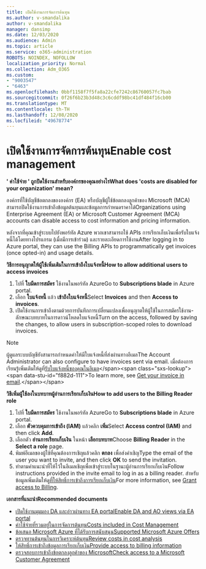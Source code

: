 ```yaml
---
title: เปิดใช้งานการจัดการต้นทุน
ms.author: v-smandalika
author: v-smandalika
manager: dansimp
ms.date: 12/03/2020
ms.audience: Admin
ms.topic: article
ms.service: o365-administration
ROBOTS: NOINDEX, NOFOLLOW
localization_priority: Normal
ms.collection: Adm_O365
ms.custom:
- "9003547"
- "6463"
ms.openlocfilehash: 0bbf1158f7f5fa8a22cfe7242c86760057fc7bab
ms.sourcegitcommit: 0f26f6b23b3d48c3c6cddf98bc41df484f16cb00
ms.translationtype: MT
ms.contentlocale: th-TH
ms.lasthandoff: 12/08/2020
ms.locfileid: "49678774"
---
```

# <a name="enable-cost-management"></a><span data-ttu-id="f882d-102">เปิดใช้งานการจัดการต้นทุน</span><span class="sxs-lookup"><span data-stu-id="f882d-102">Enable cost management</span></span>

<span data-ttu-id="f882d-103">**' ค่าใช้จ่าย ' ถูกปิดใช้งานสำหรับองค์กรของคุณอย่างไร**</span><span class="sxs-lookup"><span data-stu-id="f882d-103">**What does 'costs are disabled for your organization' mean?**</span></span>

<span data-ttu-id="f882d-104">องค์กรที่ใช้บัญชีข้อตกลงขององค์กร (EA) หรือบัญชีผู้ใช้ข้อตกลงลูกค้าของ Microsoft (MCA) สามารถปิดใช้งานการเข้าถึงข้อมูลต้นทุนและข้อมูลการกำหนดราคาได้</span><span class="sxs-lookup"><span data-stu-id="f882d-104">Organizations using Enterprise Agreement (EA) or Microsoft Customer Agreement (MCA) accounts can disable access to cost information and pricing information.</span></span>

<span data-ttu-id="f882d-105">หลังจากที่คุณเข้าสู่ระบบไปยังพอร์ทัล Azure พวกเขาสามารถใช้ APIs การเรียกเก็บเงินเพื่อรับใบแจ้งหนี้ได้โดยทางโปรแกรม (เมื่อมีการเข้าร่วม) และรายละเอียดการใช้งาน</span><span class="sxs-lookup"><span data-stu-id="f882d-105">After logging in to Azure portal, they can use the Billing APIs to programmatically get invoices (once opted-in) and usage details.</span></span>

<span data-ttu-id="f882d-106">**วิธีการอนุญาตให้ผู้ใช้เพิ่มเติมในการเข้าถึงใบแจ้งหนี้**</span><span class="sxs-lookup"><span data-stu-id="f882d-106">**How to allow additional users to access invoices**</span></span>

1. <span data-ttu-id="f882d-107">ไปที่ **ใบมีดการสมัคร** ใช้งานในพอร์ทัล Azure</span><span class="sxs-lookup"><span data-stu-id="f882d-107">Go to **Subscriptions blade** in Azure portal.</span></span>
2. <span data-ttu-id="f882d-108">เลือก **ใบแจ้งหนี้** แล้ว **เข้าถึงใบแจ้งหนี้**</span><span class="sxs-lookup"><span data-stu-id="f882d-108">Select **Invoices** and then **Access to invoices**.</span></span>
3. <span data-ttu-id="f882d-109">เปิดใช้งานการเข้าถึงตามด้วยการบันทึกการเปลี่ยนแปลงเพื่ออนุญาตให้ผู้ใช้ในการสมัครใช้งาน-ลักษณะบทบาทในการดาวน์โหลดใบแจ้งหนี้</span><span class="sxs-lookup"><span data-stu-id="f882d-109">Turn on the access, followed by saving the changes, to allow users in subscription-scoped roles to download invoices.</span></span>

> [!NOTE]
> <span data-ttu-id="f882d-110">ผู้ดูแลระบบบัญชียังสามารถกำหนดค่าให้มีใบแจ้งหนี้ที่ส่งผ่านทางอีเมล</span><span class="sxs-lookup"><span data-stu-id="f882d-110">The Account Administrator can also configure to have invoices sent via email.</span></span> <span data-ttu-id="f882d-111">เมื่อต้องการเรียนรู้เพิ่มเติมให้ดูที่[รับใบแจ้งหนี้ของคุณในอีเมล](https://docs.microsoft.com/azure/cost-management-billing/manage/download-azure-invoice-daily-usage-date?)</span><span class="sxs-lookup"><span data-stu-id="f882d-111">To learn more, see [Get your invoice in email](https://docs.microsoft.com/azure/cost-management-billing/manage/download-azure-invoice-daily-usage-date?).</span></span>

<span data-ttu-id="f882d-112">**วิธีเพิ่มผู้ใช้ลงในบทบาทผู้อ่านการเรียกเก็บเงิน**</span><span class="sxs-lookup"><span data-stu-id="f882d-112">**How to add users to the Billing Reader role**</span></span>

1. <span data-ttu-id="f882d-113">ไปที่ **ใบมีดการสมัคร** ใช้งานในพอร์ทัล Azure</span><span class="sxs-lookup"><span data-stu-id="f882d-113">Go to **Subscriptions blade** in Azure portal.</span></span>
2. <span data-ttu-id="f882d-114">เลือก **ตัวควบคุมการเข้าถึง (IAM)** แล้วคลิก **เพิ่ม**</span><span class="sxs-lookup"><span data-stu-id="f882d-114">Select **Access control (IAM)** and then click **Add**.</span></span>
3. <span data-ttu-id="f882d-115">เลือกตัว **อ่านการเรียกเก็บเงิน** ในหน้า **เลือกบทบาท**</span><span class="sxs-lookup"><span data-stu-id="f882d-115">Choose **Billing Reader** in the **Select a role** page.</span></span>
4. <span data-ttu-id="f882d-116">พิมพ์อีเมลของผู้ใช้ที่คุณต้องการเชิญแล้วคลิก **ตกลง** เพื่อส่งคำเชิญ</span><span class="sxs-lookup"><span data-stu-id="f882d-116">Type the email of the user you want to invite, and then click **OK** to send the invitation.</span></span>
5. <span data-ttu-id="f882d-117">ทำตามคำแนะนำที่ให้ไว้ในอีเมลเชิญเพื่อเข้าสู่ระบบในฐานะผู้อ่านการเรียกเก็บเงิน</span><span class="sxs-lookup"><span data-stu-id="f882d-117">Follow instructions provided in the invite email to log in as a billing reader.</span></span> <span data-ttu-id="f882d-118">สำหรับข้อมูลเพิ่มเติมให้ดู[ที่ให้สิทธิ์การเข้าถึงการเรียกเก็บเงิน](https://docs.microsoft.com/azure/cost-management-billing/manage/manage-billing-access?WT.mc_id=Portal-Microsoft_Azure_Support#opt-in)</span><span class="sxs-lookup"><span data-stu-id="f882d-118">For more information, see [Grant access to Billing](https://docs.microsoft.com/azure/cost-management-billing/manage/manage-billing-access?WT.mc_id=Portal-Microsoft_Azure_Support#opt-in).</span></span>

<span data-ttu-id="f882d-119">**เอกสารที่แนะนำ**</span><span class="sxs-lookup"><span data-stu-id="f882d-119">**Recommended documents**</span></span>

- [<span data-ttu-id="f882d-120">เปิดใช้งานมุมมอง DA และอ่าวผ่านทาง EA portal</span><span class="sxs-lookup"><span data-stu-id="f882d-120">Enable DA and AO views via EA portal</span></span>](https://docs.microsoft.com/azure/cost-management-billing/costs/assign-access-acm-data?WT.mc_id=Portal-Microsoft_Azure_Support#enable-access-to-costs-in-the-ea-portal)
- [<span data-ttu-id="f882d-121">ค่าใช้จ่ายที่รวมอยู่ในการจัดการต้นทุน</span><span class="sxs-lookup"><span data-stu-id="f882d-121">Costs included in Cost Management</span></span>](https://docs.microsoft.com/azure/cost-management-billing/costs/understand-cost-mgt-data?WT.mc_id=Portal-Microsoft_Azure_Support#costs-included-in-cost-management)
- [<span data-ttu-id="f882d-122">ข้อเสนอ Microsoft Azure ที่ได้รับการสนับสนุน</span><span class="sxs-lookup"><span data-stu-id="f882d-122">Supported Microsoft Azure Offers</span></span>](https://docs.microsoft.com/azure/cost-management-billing/costs/understand-cost-mgt-data?WT.mc_id=Portal-Microsoft_Azure_Support#supported-microsoft-azure-offers)
- [<span data-ttu-id="f882d-123">ตรวจทานต้นทุนในการวิเคราะห์ต้นทุน</span><span class="sxs-lookup"><span data-stu-id="f882d-123">Review costs in cost analysis</span></span>](https://docs.microsoft.com/azure/cost-management-billing/costs/quick-acm-cost-analysis?WT.mc_id=Portal-Microsoft_Azure_Support&tabs=azure-portal#review-costs-in-cost-analysis)
- [<span data-ttu-id="f882d-124">ให้สิทธิ์การเข้าถึงข้อมูลการเรียกเก็บเงิน</span><span class="sxs-lookup"><span data-stu-id="f882d-124">Provide access to billing information</span></span>](https://docs.microsoft.com/azure/cost-management-billing/manage/manage-billing-access?WT.mc_id=Portal-Microsoft_Azure_Support)
- [<span data-ttu-id="f882d-125">ตรวจสอบการเข้าถึงข้อตกลงลูกค้าของ Microsoft</span><span class="sxs-lookup"><span data-stu-id="f882d-125">Check access to a Microsoft Customer Agreement</span></span>](https://docs.microsoft.com/azure/cost-management-billing/manage/download-azure-invoice-daily-usage-date?WT.mc_id=Portal-Microsoft_Azure_Support#check-access-to-a-microsoft-customer-agreement)






